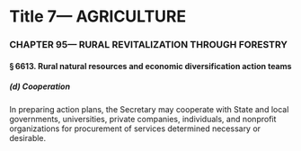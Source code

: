 
# Title 7— AGRICULTURE
### CHAPTER 95— RURAL REVITALIZATION THROUGH FORESTRY
#### § 6613. Rural natural resources and economic diversification action teams
##### (d) Cooperation

In preparing action plans, the Secretary may cooperate with State and local governments, universities, private companies, individuals, and nonprofit organizations for procurement of services determined necessary or desirable.
